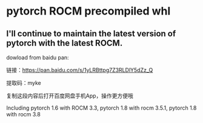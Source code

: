 # pytorch ROCM  precompiled whl 

## I'll continue to maintain the latest version of pytorch with the latest ROCM.
dowload from baidu pan:

链接：https://pan.baidu.com/s/1yLRBttpg7Z3RLDlY5dZz_Q 

提取码：myke 

复制这段内容后打开百度网盘手机App，操作更方便哦


Including pytorch 1.6 with ROCM 3.3,  pytorch 1.8 with rocm 3.5.1, pytorch 1.8 with rocm 3.8
